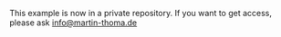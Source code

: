 This example is now in a private repository. If you want to get access, please
ask info@martin-thoma.de